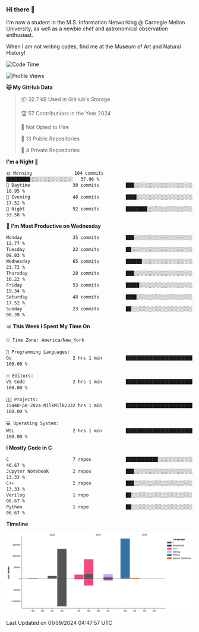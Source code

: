 ### Hi there 👋

I'm now a student in the M.S. Information Networking @ Carnegie Mellon University, as well as a newbie chef and astronomical observation enthusiast. 

When I am not writing codes, find me at the Museum of Art and Natural History!

<!--
**MilkMilk233/MilkMilK233** is a ✨ _special_ ✨ repository because its `README.md` (this file) appears on your GitHub profile.

Here are some ideas to get you started:

- 🔭 I’m currently working on ...
- 🌱 I’m currently learning ...
- 👯 I’m looking to collaborate on ...
- 🤔 I’m looking for help with ...
- 💬 Ask me about ...
- 📫 How to reach me: ...
- 😄 Pronouns: ...
- ⚡ Fun fact: ...
-->

<!--START_SECTION:waka-->
![Code Time](http://img.shields.io/badge/Code%20Time-2%20hrs%201%20min-blue)

![Profile Views](http://img.shields.io/badge/Profile%20Views-105-blue)

**🐱 My GitHub Data** 

> 📦 32.7 kB Used in GitHub's Storage 
 > 
> 🏆 57 Contributions in the Year 2024
 > 
> 🚫 Not Opted to Hire
 > 
> 📜 13 Public Repositories 
 > 
> 🔑 4 Private Repositories 
 > 
**I'm a Night 🦉** 

```text
🌞 Morning                104 commits         █████████░░░░░░░░░░░░░░░░   37.96 % 
🌆 Daytime                30 commits          ███░░░░░░░░░░░░░░░░░░░░░░   10.95 % 
🌃 Evening                48 commits          ████░░░░░░░░░░░░░░░░░░░░░   17.52 % 
🌙 Night                  92 commits          ████████░░░░░░░░░░░░░░░░░   33.58 % 
```
📅 **I'm Most Productive on Wednesday** 

```text
Monday                   35 commits          ███░░░░░░░░░░░░░░░░░░░░░░   12.77 % 
Tuesday                  22 commits          ██░░░░░░░░░░░░░░░░░░░░░░░   08.03 % 
Wednesday                65 commits          ██████░░░░░░░░░░░░░░░░░░░   23.72 % 
Thursday                 28 commits          ███░░░░░░░░░░░░░░░░░░░░░░   10.22 % 
Friday                   53 commits          █████░░░░░░░░░░░░░░░░░░░░   19.34 % 
Saturday                 48 commits          ████░░░░░░░░░░░░░░░░░░░░░   17.52 % 
Sunday                   23 commits          ██░░░░░░░░░░░░░░░░░░░░░░░   08.39 % 
```


📊 **This Week I Spent My Time On** 

```text
🕑︎ Time Zone: America/New_York

💬 Programming Languages: 
Go                       2 hrs 1 min         █████████████████████████   100.00 % 

🔥 Editors: 
VS Code                  2 hrs 1 min         █████████████████████████   100.00 % 

🐱‍💻 Projects: 
15440-p0-2024-MilkMilk2332 hrs 1 min         █████████████████████████   100.00 % 

💻 Operating System: 
WSL                      2 hrs 1 min         █████████████████████████   100.00 % 
```

**I Mostly Code in C** 

```text
C                        7 repos             ████████████░░░░░░░░░░░░░   46.67 % 
Jupyter Notebook         2 repos             ███░░░░░░░░░░░░░░░░░░░░░░   13.33 % 
C++                      2 repos             ███░░░░░░░░░░░░░░░░░░░░░░   13.33 % 
Verilog                  1 repo              ██░░░░░░░░░░░░░░░░░░░░░░░   06.67 % 
Python                   1 repo              ██░░░░░░░░░░░░░░░░░░░░░░░   06.67 % 
```



**Timeline**

![Lines of Code chart](https://raw.githubusercontent.com/MilkMilk233/MilkMilk233/main/assets/bar_graph.png)


 Last Updated on 01/09/2024 04:47:57 UTC
<!--END_SECTION:waka-->
